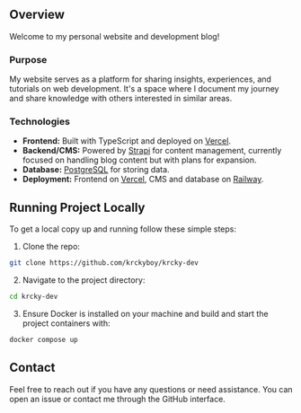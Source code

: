 ## Overview

Welcome to my personal website and development blog!

### Purpose

My website serves as a platform for sharing insights, experiences, and tutorials on web development. It's a space where
I document my journey and share knowledge with others interested in similar areas.

### Technologies

- **Frontend:** Built with TypeScript and deployed on [Vercel](https://vercel.com).
- **Backend/CMS:** Powered by [Strapi](https://strapi.io) for content management, currently focused on handling blog
  content but with plans for expansion.
- **Database:** [PostgreSQL](https://www.postgresql.org/) for storing data.
- **Deployment:** Frontend on [Vercel](https://vercel.com), CMS and database on [Railway](https://railway.app).

## Running Project Locally

To get a local copy up and running follow these simple steps:

1. Clone the repo:

```bash
git clone https://github.com/krckyboy/krcky-dev
```

2. Navigate to the project directory:

```bash
cd krcky-dev
```

3. Ensure Docker is installed on your machine and build and start the project containers with:

```bash
docker compose up
```

## Contact

Feel free to reach out if you have any questions or need assistance. You can open an issue or contact me through the
GitHub interface.
